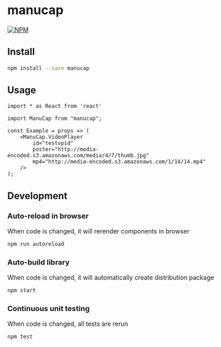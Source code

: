 # manucap

[![NPM](https://img.shields.io/npm/v/manucap.svg)](https://www.npmjs.com/package/manucap)

## Install

```bash
npm install --save manucap
```

## Usage

```tsx
import * as React from 'react'

import ManuCap from "manucap";

const Example = props => (
    <ManuCap.VideoPlayer
        id="testvpid"
        poster="http://media-encoded.s3.amazonaws.com/media/4/7/thumb.jpg"
        mp4="http://media-encoded.s3.amazonaws.com/1/14/14.mp4"
    />
);
```

## Development

### Auto-reload in browser
When code is changed, it will rerender components in browser
```bash
npm run autoreload
```

### Auto-build library
When code is changed, it will automatically create distribution package
```bash
npm start
```

### Continuous unit testing
When code is changed, all tests are rerun
```bash
npm test
```
